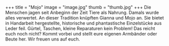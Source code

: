 +++
title = "Mojo"
image = "image.jpg"
thumb = "thumb.jpg"
+++
Die Menschen jagen seit Anbeginn der Zeit Tiere als Nahrung. Damals wurde alles verwertet. An dieser Tradition knüpften Gianna und Mojo an. Sie bietet in Handarbeit hergestellte, historische und phantastische Einzelstücke aus Leder feil. Gürtel, Taschen, kleine Reparaturen kein Problem! Das reicht euch noch nicht? Kommt vorbei und stellt eure eigenen Armbänder oder Beute her. Wir freuen uns auf euch.